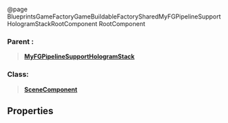 @page BlueprintsGameFactoryGameBuildableFactorySharedMyFGPipelineSupportHologramStackRootComponent RootComponent
### Parent :
<b><a href="_blueprints_game_factory_game_buildable_factory-shared_my_f_g_pipeline_support_hologram_stack.html"><blockquote>MyFGPipelineSupportHologramStack</blockquote></a></b>
### Class:
<b><a href="_class_script_scene_component.html"><blockquote>SceneComponent</blockquote></a></b>
## Properties
